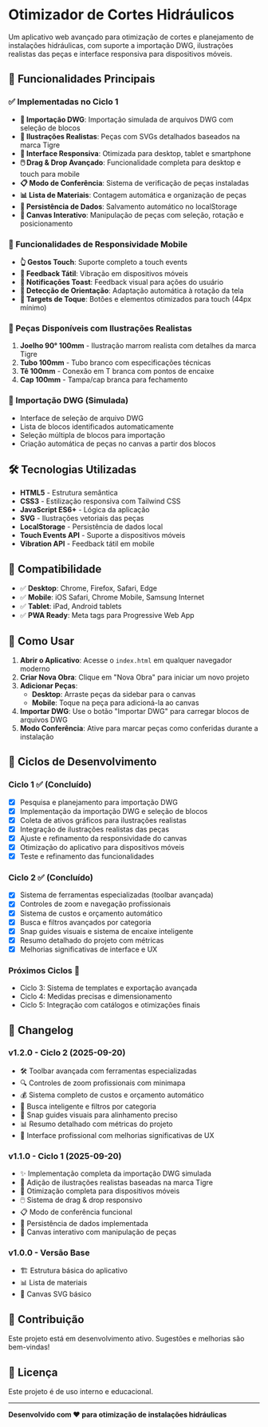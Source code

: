 # Otimizador de Cortes Hidráulicos

Um aplicativo web avançado para otimização de cortes e planejamento de instalações hidráulicas, com suporte a importação DWG, ilustrações realistas das peças e interface responsiva para dispositivos móveis.

## 🚀 Funcionalidades Principais

### ✅ Implementadas no Ciclo 1

- **🔧 Importação DWG**: Importação simulada de arquivos DWG com seleção de blocos
- **🎨 Ilustrações Realistas**: Peças com SVGs detalhados baseados na marca Tigre
- **📱 Interface Responsiva**: Otimizada para desktop, tablet e smartphone
- **🖱️ Drag & Drop Avançado**: Funcionalidade completa para desktop e touch para mobile
- **📋 Modo de Conferência**: Sistema de verificação de peças instaladas
- **📊 Lista de Materiais**: Contagem automática e organização de peças
- **💾 Persistência de Dados**: Salvamento automático no localStorage
- **🎯 Canvas Interativo**: Manipulação de peças com seleção, rotação e posicionamento

### 🔄 Funcionalidades de Responsividade Mobile

- **👆 Gestos Touch**: Suporte completo a touch events
- **📳 Feedback Tátil**: Vibração em dispositivos móveis
- **🔔 Notificações Toast**: Feedback visual para ações do usuário
- **🔄 Detecção de Orientação**: Adaptação automática à rotação da tela
- **🎯 Targets de Toque**: Botões e elementos otimizados para touch (44px mínimo)

### 🎨 Peças Disponíveis com Ilustrações Realistas

1. **Joelho 90° 100mm** - Ilustração marrom realista com detalhes da marca Tigre
2. **Tubo 100mm** - Tubo branco com especificações técnicas
3. **Tê 100mm** - Conexão em T branca com pontos de encaixe
4. **Cap 100mm** - Tampa/cap branca para fechamento

### 🔧 Importação DWG (Simulada)

- Interface de seleção de arquivo DWG
- Lista de blocos identificados automaticamente
- Seleção múltipla de blocos para importação
- Criação automática de peças no canvas a partir dos blocos

## 🛠️ Tecnologias Utilizadas

- **HTML5** - Estrutura semântica
- **CSS3** - Estilização responsiva com Tailwind CSS
- **JavaScript ES6+** - Lógica da aplicação
- **SVG** - Ilustrações vetoriais das peças
- **LocalStorage** - Persistência de dados local
- **Touch Events API** - Suporte a dispositivos móveis
- **Vibration API** - Feedback tátil em mobile

## 📱 Compatibilidade

- ✅ **Desktop**: Chrome, Firefox, Safari, Edge
- ✅ **Mobile**: iOS Safari, Chrome Mobile, Samsung Internet
- ✅ **Tablet**: iPad, Android tablets
- ✅ **PWA Ready**: Meta tags para Progressive Web App

## 🚀 Como Usar

1. **Abrir o Aplicativo**: Acesse o `index.html` em qualquer navegador moderno
2. **Criar Nova Obra**: Clique em "Nova Obra" para iniciar um novo projeto
3. **Adicionar Peças**: 
   - **Desktop**: Arraste peças da sidebar para o canvas
   - **Mobile**: Toque na peça para adicioná-la ao canvas
4. **Importar DWG**: Use o botão "Importar DWG" para carregar blocos de arquivos DWG
5. **Modo Conferência**: Ative para marcar peças como conferidas durante a instalação

## 🔄 Ciclos de Desenvolvimento

### Ciclo 1 ✅ (Concluído)
- [x] Pesquisa e planejamento para importação DWG
- [x] Implementação da importação DWG e seleção de blocos
- [x] Coleta de ativos gráficos para ilustrações realistas
- [x] Integração de ilustrações realistas das peças
- [x] Ajuste e refinamento da responsividade do canvas
- [x] Otimização do aplicativo para dispositivos móveis
- [x] Teste e refinamento das funcionalidades

### Ciclo 2 ✅ (Concluído)
- [x] Sistema de ferramentas especializadas (toolbar avançada)
- [x] Controles de zoom e navegação profissionais
- [x] Sistema de custos e orçamento automático
- [x] Busca e filtros avançados por categoria
- [x] Snap guides visuais e sistema de encaixe inteligente
- [x] Resumo detalhado do projeto com métricas
- [x] Melhorias significativas de interface e UX

### Próximos Ciclos 🔄
- Ciclo 3: Sistema de templates e exportação avançada
- Ciclo 4: Medidas precisas e dimensionamento
- Ciclo 5: Integração com catálogos e otimizações finais

## 📝 Changelog

### v1.2.0 - Ciclo 2 (2025-09-20)
- 🛠️ Toolbar avançada com ferramentas especializadas
- 🔍 Controles de zoom profissionais com minimapa
- 💰 Sistema completo de custos e orçamento automático
- 🔎 Busca inteligente e filtros por categoria
- 📏 Snap guides visuais para alinhamento preciso
- 📊 Resumo detalhado com métricas do projeto
- 🎨 Interface profissional com melhorias significativas de UX

### v1.1.0 - Ciclo 1 (2025-09-20)
- ✨ Implementação completa da importação DWG simulada
- 🎨 Adição de ilustrações realistas baseadas na marca Tigre
- 📱 Otimização completa para dispositivos móveis
- 🖱️ Sistema de drag & drop responsivo
- 📋 Modo de conferência funcional
- 💾 Persistência de dados implementada
- 🔧 Canvas interativo com manipulação de peças

### v1.0.0 - Versão Base
- 🏗️ Estrutura básica do aplicativo
- 📊 Lista de materiais
- 🎯 Canvas SVG básico

## 🤝 Contribuição

Este projeto está em desenvolvimento ativo. Sugestões e melhorias são bem-vindas!

## 📄 Licença

Este projeto é de uso interno e educacional.

---

**Desenvolvido com ❤️ para otimização de instalações hidráulicas**
